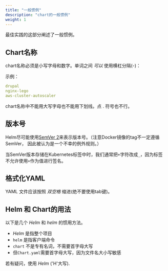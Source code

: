 ```yaml
---
title: "一般惯例"
description: "chart的一般惯例"
weight: 1
---
```


最佳实践的这部分阐述了一般惯例。

## Chart名称

chart名称必须是小写字母和数字。单词之间 _可以_ 使用横杠分隔(-)：

示例：

```yaml
drupal
nginx-lego
aws-cluster-autoscaler
```

chart名称中不能用大写字母也不能用下划线。点 . 符号也不行。

## 版本号

Helm尽可能使用[SemVer 2](https://semver.org)来表示版本号。（注意Docker镜像的tag不一定遵循SemVer，
因此被认为是一个不幸的例外规则。）

当SemVer版本存储在Kubernetes标签中时，我们通常把`+`字符改成`_`，因为标签不允许使用`+`作为值进行签名。

## 格式化YAML

YAML 文件应该按照 _双空格_ 缩进(绝不要使用tab键)。

## Helm 和 Chart的用法

以下是几个 _Helm_ 和 _helm_ 的惯用方法。

- _Helm_ 是指整个项目
- `helm` 是指客户端命令
- `chart` 不是专有名词，不需要首字母大写
- 但`Chart.yaml`需要首字母大写，因为文件名大小写敏感

若有疑问，使用 _Helm_ ('H'大写).
